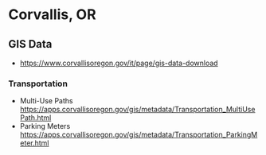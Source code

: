 # Corvallis, OR

## GIS Data
* https://www.corvallisoregon.gov/it/page/gis-data-download

### Transportation
* Multi-Use Paths https://apps.corvallisoregon.gov/gis/metadata/Transportation_MultiUsePath.html
* Parking Meters https://apps.corvallisoregon.gov/gis/metadata/Transportation_ParkingMeter.html
